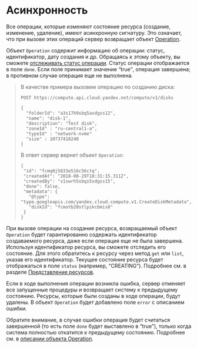 # Асинхронность

Все операции, которые изменяют состояние ресурса (создание, изменение, удаление), имеют
 асинхронную сигнатуру. Это означает, что при вызове этих операций сервер возвращает
 объект [Operation](operation.md).

Объект `Operation` содержит информацию об операции: статус, идентификатор, дату создания и др. 
Обращаясь к этому объекту, вы сможете [отслеживать статус операции](operation.md#monitoring). 
Статус операции отображается в поле `done`. Если поле принимает значение
 <q>true</q>, операция завершена; в противном случае операция еще не выполнена.

> В качестве примера вызовем операцию по созданию диска:
> ```
> POST https://compute.api.cloud.yandex.net/compute/v1/disks
> 
> {
>   "folderId": "a3s17h9sbq5asdgss12",
>   "name": "disk-1",
>   "description": "Test disk",
>   "zoneId" : "ru-central1-a",
>   "typeId" : "network-nvme"
>   "size" : 10737418240   
> }
> ```
> 
> В ответ сервер вернет объект `Operation`:
> 
> ```
>{
>  "id": "fcmq0j5033e516c56ctq",
>  "createdAt": "2018-08-29T18:31:15.311Z",
>  "createdBy": "v1swrh5sbqs5sdgss15",
>  "done": false,
>  "metadata": {
>    "@type": "type.googleapis.com/yandex.cloud.compute.v1.CreateDiskMetadata",
>    "diskId": "fcmotb20stlpikcbmis8"
>  }
>}
> ```

При вызове операции на создание ресурса, возвращаемый объект `Operation` будет гарантированно
 содержать идентификатор создаваемого ресурса, даже если операция еще не была
 завершена. Используя идентификатор ресурса, вы сможете отследить его состояние. 
 Для этого обратитесь к ресурсу через метод `get` или `list`, указав его идентификатор.
 Текущее состояние ресурса будет отображаться в поле `status` (например, <q>CREATING</q>).
 Подробнее см. в разделе [Представление ресурсов](resources-json.md).

Если в ходе выполнения операции возникла ошибка, сервер отменяет все запущенные процедуры
 и возвращает систему к предыдущему состоянию. Ресурсы, которые были созданы в ходе
  операции, будут удалены. В объект `Operation` будет добавлено поле `error`
  с описанием ошибки.
  
Обратите внимание, в случае ошибки операция будет считаться завершенной (то есть поле `done`
  будет выставлено в <q>true</q>), только когда система полностью откатится к предыдущему состоянию.
  Подробнее см. в [описании объекта Operation](operation.md
  ).